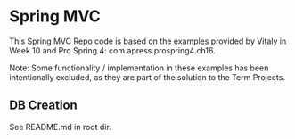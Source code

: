# Spring MVC
This Spring MVC Repo code is based on the examples provided by Vitaly in Week 10 and Pro Spring 4: com.apress.prospring4.ch16.

Note: Some functionality / implementation in these examples has been intentionally excluded, as they are part of the solution to the Term Projects.

## DB Creation
See README.md in root dir.
